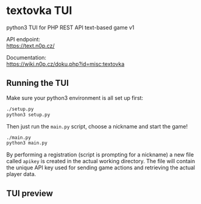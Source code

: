 # textovka TUI

python3 TUI for PHP REST API text-based game v1

API endpoint:\
https://text.n0p.cz/

Documentation:\
https://wiki.n0p.cz/doku.php?id=misc:textovka

## Running the TUI

Make sure your python3 environment is all set up first:

```bash
./setup.py
python3 setup.py
```

Then just run the `main.py` script, choose a nickname and start the game!

```bash
./main.py
python3 main.py
```

By performing a registration (script is prompting for a nickname) a new file called `apikey` is created in the actual working directory. 
The file will contain the unique API key used for sending game actions and retrieving the actual player data.

## TUI preview

[tui_started]: img/tui_started.png "TUI started"

[tui_actions]: img/tui_actions.png "TUI map-defined action"

[tui_hp_fall]: img/tui_hp_fall.png "TUI HP fall (drowning)"

[tui_dead]: img/tui_dead.png "TUI after death"
